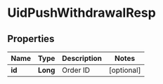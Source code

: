 

# UidPushWithdrawalResp

## Properties

Name | Type | Description | Notes
------------ | ------------- | ------------- | -------------
**id** | **Long** | Order ID |  [optional]



